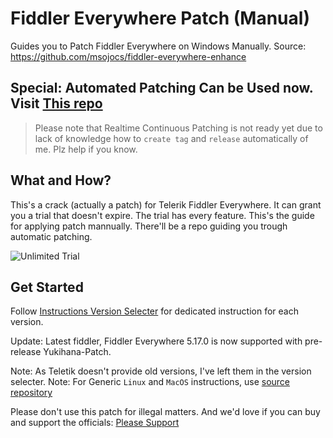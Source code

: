 # Fiddler Everywhere Patch (Manual)
Guides you to Patch Fiddler Everywhere on Windows Manually. Source: https://github.com/msojocs/fiddler-everywhere-enhance

## Special: Automated Patching Can be Used now. Visit [This repo](https://github.com/sipsuru/fiddler-everywhere-patch-automated)
> Please note that Realtime Continuous Patching is not ready yet due to lack of knowledge how to `create tag` and `release` automatically of me. Plz help if you know.

## What and How?
This's a crack (actually a patch) for Telerik Fiddler Everywhere. It can grant you a trial that doesn't expire. The trial has every feature. 
This's the guide for applying patch mannually. There'll be a repo guiding you trough automatic patching.

![Unlimited Trial](https://github.com/user-attachments/assets/e9c83778-27fa-456a-96e6-07bb0cd7f4ad)

## Get Started
Follow [Instructions Version Selecter](/version-selecter.md) for dedicated instruction for each version.

Update: Latest fiddler, Fiddler Everywhere 5.17.0 is now supported with pre-release Yukihana-Patch.

Note: As Teletik doesn't provide old versions, I've left them in the version selecter. 
Note: For Generic `Linux` and `MacOS` instructions, use [source repository](https://github.com/msojocs/fiddler-everywhere-enhance)

Please don't use this patch for illegal matters. And we'd love if you can buy and support the officials: [Please Support](https://www.telerik.com/purchase/fiddler)
